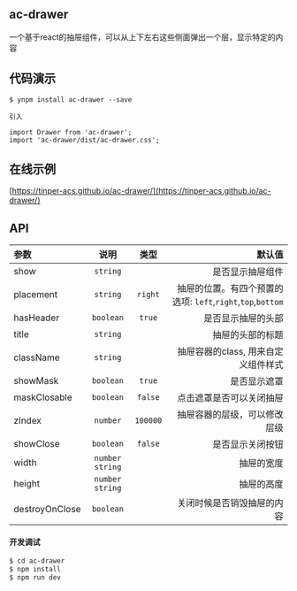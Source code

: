 ## ac-drawer

一个基于react的抽屉组件，可以从上下左右这些侧面弹出一个层，显示特定的内容


## 代码演示

```
$ ynpm install ac-drawer --save

引入

import Drawer from 'ac-drawer';
import 'ac-drawer/dist/ac-drawer.css';

```

## 在线示例
 [https://tinper-acs.github.io/ac-drawer/](https://tinper-acs.github.io/ac-drawer/)

 

## API

|参数|说明|类型|默认值|
|:--|:---:|:--:|---:|
|show | `string` | | 是否显示抽屉组件
|placement | `string` | `right` | 抽屉的位置。有四个预置的选项: `left`,`right`,`top`,`bottom`
|hasHeader | `boolean` | `true` | 是否显示抽屉的头部
|title | `string` |  |  抽屉的头部的标题
|className | `string` | | 抽屉容器的class, 用来自定义组件样式
|showMask | `boolean` | `true` | 是否显示遮罩
|maskClosable | `boolean` | `false` |  点击遮罩是否可以关闭抽屉
|zIndex | `number` | `100000` | 抽屉容器的层级，可以修改层级
|showClose | `boolean`  | `false` | 是否显示关闭按钮
|width | `number` `string` |  | 抽屉的宽度
|height | `number` `string` |  | 抽屉的高度
|destroyOnClose | `boolean` |  | 关闭时候是否销毁抽屉的内容
       

#### 开发调试

```sh
$ cd ac-drawer
$ npm install
$ npm run dev
```

